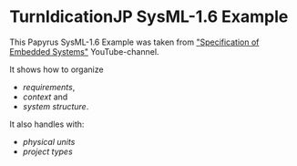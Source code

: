 # TurnIdicationJP SysML-1.6 Example

This Papyrus SysML-1.6 Example was taken from ["Specification of Embedded Systems"](https://www.youtube.com/channel/UC2MOqGnM6MNFBCB_VW_1sOA) YouTube-channel. 

It shows how to organize 
+ *requirements*, 
+ *context* and 
+ *system structure*.
 
It also handles with:
* *physical units*
* *project types*
 
